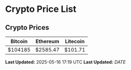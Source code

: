 # Crypto Price List

## Crypto Prices
| Bitcoin | Ethereum | Litecoin |
| ------- | -------- | -------- |
| $104185 | $2585.47 | $101.71 |
**Last Updated:** 2025-05-16 17:19 UTC
**Last Updated:** $DATE$
